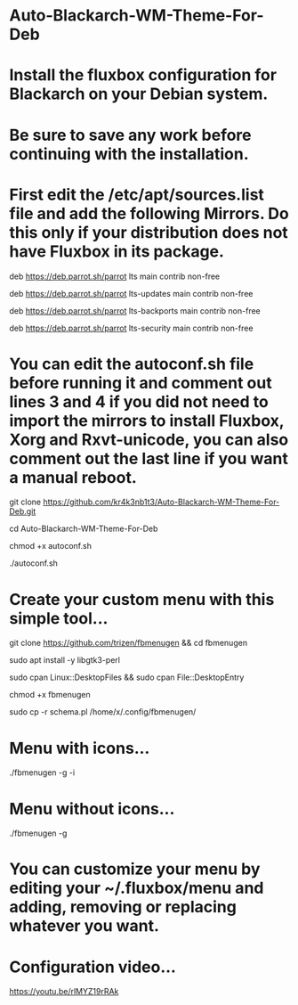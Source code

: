 # Auto-Blackarch-WM-Theme-For-Deb

# Install the fluxbox configuration for Blackarch on your Debian system.

# Be sure to save any work before continuing with the installation.

# First edit the /etc/apt/sources.list file and add the following Mirrors. Do this only if your distribution does not have Fluxbox in its package.

deb https://deb.parrot.sh/parrot lts main contrib non-free

deb https://deb.parrot.sh/parrot lts-updates main contrib non-free

deb https://deb.parrot.sh/parrot lts-backports main contrib non-free

deb https://deb.parrot.sh/parrot lts-security main contrib non-free

# You can edit the autoconf.sh file before running it and comment out lines 3 and 4 if you did not need to import the mirrors to install Fluxbox, Xorg and Rxvt-unicode, you can also comment out the last line if you want a manual reboot.

git clone https://github.com/kr4k3nb1t3/Auto-Blackarch-WM-Theme-For-Deb.git 

cd Auto-Blackarch-WM-Theme-For-Deb

chmod +x autoconf.sh

./autoconf.sh

# Create your custom menu with this simple tool...

git clone https://github.com/trizen/fbmenugen && cd fbmenugen

sudo apt install -y libgtk3-perl 

sudo cpan Linux::DesktopFiles && sudo cpan File::DesktopEntry

chmod +x fbmenugen

sudo cp -r schema.pl /home/x/.config/fbmenugen/

# Menu with icons...

./fbmenugen -g -i

# Menu without icons...

./fbmenugen -g

# You can customize your menu by editing your ~/.fluxbox/menu and adding, removing or replacing whatever you want.
# Configuration video...

https://youtu.be/rlMYZ19rRAk
